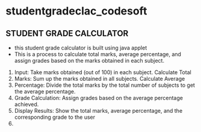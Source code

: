 # studentgradeclac_codesoft
## STUDENT GRADE CALCULATOR
* this student grade calculator is built using java applet
* This is a process to calculate total marks, average percentage, and assign grades based on the marks obtained in each subject.
1. Input: Take marks obtained (out of 100) in each subject. Calculate Total
2. Marks: Sum up the marks obtained in all subjects. Calculate Average
3. Percentage: Divide the total marks by the total number of subjects to get the average percentage.
4. Grade Calculation: Assign grades based on the average percentage achieved.
5. Display Results: Show the total marks, average percentage, and the corresponding grade to the user
6. 




